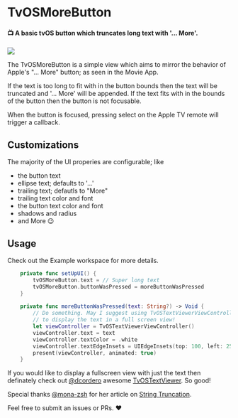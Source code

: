 # TvOSMoreButton
#### 📺 A basic tvOS button which truncates long text with '... More'. 

![](https://github.com/cgoldsby/TvOSMoreButton/blob/master/Artwork/example.png)

The TvOSMoreButton is a simple view which aims to mirror the behavior of Apple's "... More" button; as seen in the Movie App. 

If the text is too long to fit with in the button bounds then the text will be truncated and '... More' will be appended. If the text fits with in the bounds of the button then the button is not focusable.

When the button is focused, pressing select on the Apple TV remote will trigger a callback.

## Customizations
The majority of the UI properies are configurable; like
- the button text
- ellipse text; defaults to '...'
- trailing text; defautls to "More"
- trailing text color and font
- the button text color and font
- shadows and radius
- and More 😉

## Usage
Check out the Example workspace for more details.

```swift
    private func setUpUI() {
        tvOSMoreButton.text = // Super long text
        tvOSMoreButton.buttonWasPressed = moreButtonWasPressed
    }
    
    private func moreButtonWasPressed(text: String?) -> Void {
        // Do something. May I suggest using TvOSTextViewerViewController 
        // to display the text in a full screen view!
        let viewController = TvOSTextViewerViewController()
        viewController.text = text
        viewController.textColor = .white
        viewController.textEdgeInsets = UIEdgeInsets(top: 100, left: 250, bottom: 100, right: 250)
        present(viewController, animated: true)
    }

```

If you would like to display a fullscreen view with just the text then definately check out [@dcordero](https://github.com/dcordero) awesome [TvOSTextViewer](https://github.com/dcordero/TvOSTextViewer). So good!

Special thanks [@mona-zsh](https://github.com/mona-zsh) for her article on [String Truncation](http://eskimona.com/coding/objective-c/2015/05/10/truncation.html).


Feel free to submit an issues or PRs. ❤️
